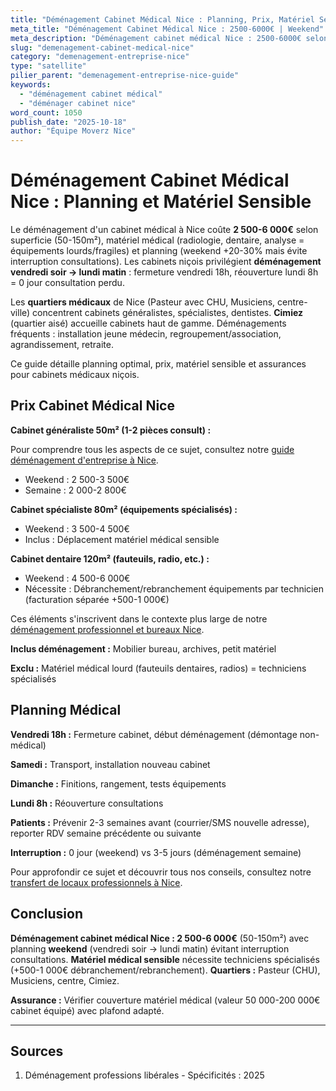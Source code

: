 ```yaml
---
title: "Déménagement Cabinet Médical Nice : Planning, Prix, Matériel Sensible"
meta_title: "Déménagement Cabinet Médical Nice : 2500-6000€ | Weekend"
meta_description: "Déménagement cabinet médical Nice : 2500-6000€ selon taille. Weekend sans interruption patients. Matériel médical sensible. Pasteur, centre. Guide."
slug: "demenagement-cabinet-medical-nice"
category: "demenagement-entreprise-nice"
type: "satellite"
pilier_parent: "demenagement-entreprise-nice-guide"
keywords:
  - "déménagement cabinet médical"
  - "déménager cabinet nice"
word_count: 1050
publish_date: "2025-10-18"
author: "Équipe Moverz Nice"
---
```


# Déménagement Cabinet Médical Nice : Planning et Matériel Sensible

Le déménagement d'un cabinet médical à Nice coûte **2 500-6 000€** selon superficie (50-150m²), matériel médical (radiologie, dentaire, analyse = équipements lourds/fragiles) et planning (weekend +20-30% mais évite interruption consultations). Les cabinets niçois privilégient **déménagement vendredi soir → lundi matin** : fermeture vendredi 18h, réouverture lundi 8h = 0 jour consultation perdu.

Les **quartiers médicaux** de Nice (Pasteur avec CHU, Musiciens, centre-ville) concentrent cabinets généralistes, spécialistes, dentistes. **Cimiez** (quartier aisé) accueille cabinets haut de gamme. Déménagements fréquents : installation jeune médecin, regroupement/association, agrandissement, retraite.

Ce guide détaille planning optimal, prix, matériel sensible et assurances pour cabinets médicaux niçois.

## Prix Cabinet Médical Nice

**Cabinet généraliste 50m² (1-2 pièces consult) :**

Pour comprendre tous les aspects de ce sujet, consultez notre [guide déménagement d'entreprise à Nice](/blog/entreprise/demenagement-entreprise-nice-guide).

- Weekend : 2 500-3 500€
- Semaine : 2 000-2 800€

**Cabinet spécialiste 80m² (équipements spécialisés) :**
- Weekend : 3 500-4 500€
- Inclus : Déplacement matériel médical sensible

**Cabinet dentaire 120m² (fauteuils, radio, etc.) :**
- Weekend : 4 500-6 000€
- Nécessite : Débranchement/rebranchement équipements par technicien (facturation séparée +500-1 000€)


Ces éléments s'inscrivent dans le contexte plus large de notre [déménagement professionnel et bureaux Nice](/blog/entreprise/demenagement-entreprise-nice-guide).

**Inclus déménagement :** Mobilier bureau, archives, petit matériel

**Exclu :** Matériel médical lourd (fauteuils dentaires, radios) = techniciens spécialisés

## Planning Médical

**Vendredi 18h :** Fermeture cabinet, début déménagement (démontage non-médical)

**Samedi :** Transport, installation nouveau cabinet

**Dimanche :** Finitions, rangement, tests équipements

**Lundi 8h :** Réouverture consultations

**Patients :** Prévenir 2-3 semaines avant (courrier/SMS nouvelle adresse), reporter RDV semaine précédente ou suivante

**Interruption :** 0 jour (weekend) vs 3-5 jours (déménagement semaine)


Pour approfondir ce sujet et découvrir tous nos conseils, consultez notre [transfert de locaux professionnels à Nice](/blog/entreprise/demenagement-entreprise-nice-guide).

## Conclusion

**Déménagement cabinet médical Nice : 2 500-6 000€** (50-150m²) avec planning **weekend** (vendredi soir → lundi matin) évitant interruption consultations. **Matériel médical sensible** nécessite techniciens spécialisés (+500-1 000€ débranchement/rebranchement). **Quartiers :** Pasteur (CHU), Musiciens, centre, Cimiez.

**Assurance :** Vérifier couverture matériel médical (valeur 50 000-200 000€ cabinet équipé) avec plafond adapté.

---

## Sources

1. Déménagement professions libérales - Spécificités : 2025


